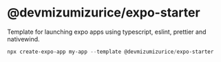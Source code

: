 # @devmizumizurice/expo-starter

Template for launching expo apps using typescript, eslint, prettier and nativewind.

```powershell
npx create-expo-app my-app --template @devmizumizurice/expo-starter
```
